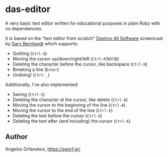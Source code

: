 # das-editor

A very basic text editor written for educational purposes in plain Ruby with no
dependencies.

It is based on the "text editor from scratch" [Destroy All Software][DAS]
screencast by [Gary Bernhardt][] which supports:

* Quitting (`Ctrl-Q`)
* Moving the cursor up/down/right/left (`Ctrl-P`/`N`/`F`/`B`)
* Deleting the character before the cursor, like backspace (`Ctrl-H`)
* Breaking a line (`Enter`)
* Undoing! (`Ctrl-_`)

Additionally, I've also implemented:

* Saving (`Ctrl-S`)
* Deleting the character at the cursor, like delete (`Ctrl-D`)
* Moving the cursor to the beginning of the line (`Ctrl-A`)
* Moving the cursor to the end of the line (`Ctrl-E`)
* Deleting the text before the cursor (`Ctrl-U`)
* Deleting the text after (and including) the cursor (`Ctrl-K`)

[DAS]: https://www.destroyallsoftware.com/
[Gary Bernhardt]: https://twitter.com/garybernhardt

## Author

Angelos Orfanakos, <https://agorf.gr/>
